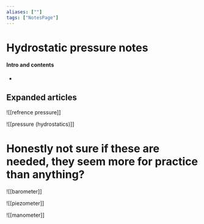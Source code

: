 ```yaml
---
aliases: [""]
tags: ["NotesPage"]
---
```


# Hydrostatic pressure notes

#### Intro and contents
- 


## Expanded articles
![[refrence pressure]]

![[pressure (hydrostatics)]]

# Honestly not sure if these are needed, they seem more for practice than anything?

![[barometer]]

![[piezometer]]

![[manometer]]